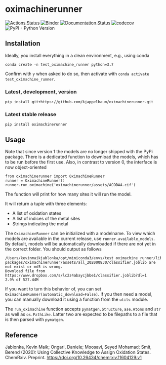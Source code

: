 # oximachinerunner

[![Actions Status](https://github.com/kjappelbaum/oximachinerunner/workflows/Python%20package/badge.svg)](https://github.com/kjappelbaum/oximachinerunner/actions)
[![Binder](https://mybinder.org/badge_logo.svg)](https://mybinder.org/v2/gh/kjappelbaum/oximachinerunner/master?filepath=examples%2Fexample.ipynb)
[![Documentation Status](https://readthedocs.org/projects/oximachinerunner/badge/?version=latest)](https://oximachinerunner.readthedocs.io/en/latest/?badge=latest)
[![codecov](https://codecov.io/gh/kjappelbaum/pyepal/branch/master/graph/badge.svg?token=BL2CF4HQ06)](https://codecov.io/gh/kjappelbaum/oximachinerunner)
![PyPI - Python Version](https://img.shields.io/pypi/pyversions/oximachinerunner)

## Installation

Ideally, you install everything in a clean environment, e.g., using conda

```
conda create -n test_oximachine_runner python=3.7
```

Confirm with `y` when asked to do so, then activate with `conda activate test_oximachine_runner`.

### Latest, development, version

```(bash)
pip install git+https://github.com/kjappelbaum/oximachinerunner.git
```

### Latest stable release

```(bash)
pip install oximachinerunner
```

## Usage

Note that since version 1 the models are no longer shipped with the PyPi package.
There is a dedicated function to download the models, which has to be run before the first use. Also, in contrast to version 0, the interface is now object-oriented

```(python)
from oximachinerunner import OximachineRunner
runner = OximachineRunner()
runner.run_oximachine('oximachinerunner/assets/ACODAA.cif')
```

The function will print for how many sites it will run the model.

It will return a tuple with three elements:

- A list of oxidation states
- A list of indices of the metal sites
- Strings indicating the metal

The `OximachineRunner` can be initialized with a modelname. To view which models are available in the current release, use `runner.available_models`. By default, models will be automatically downloaded if there are not yet in the correct folder. You should output as follows

```
/Users/kevinmaikjablonka/opt/miniconda3/envs/test_oximachine_runner/lib/python3.7/site-packages/oximachinerunner/assets/all_202000830/classifier.joblib are not exist or md5 is wrong.
Download file from https://www.dropbox.com/s/lc2z4abaycjbbe1/classifier.joblib?dl=1
2.9% of 527.44M
```

If you want to turn this behavior of, you can set `OximachineRunner(automatic_download=False)`. If you then need a model, you can manually download it using a function from the `utils` module.

The `run_oximachine` function accepts `pymatgen.Structure`, `ase.Atoms` and `str` as well as `os.PathLike`. Latter two are expected to be filepaths to a file that is then parsed with `pymatgen`.

## Reference

Jablonka, Kevin Maik; Ongari, Daniele; Moosavi, Seyed Mohamad; Smit, Berend (2020): Using Collective Knowledge to Assign Oxidation States. ChemRxiv. Preprint. https://doi.org/10.26434/chemrxiv.11604129.v1
